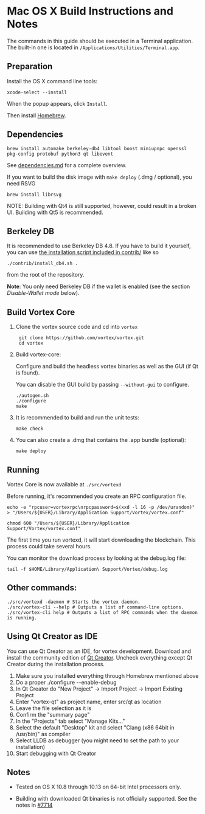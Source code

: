 Mac OS X Build Instructions and Notes
====================================
The commands in this guide should be executed in a Terminal application.
The built-in one is located in `/Applications/Utilities/Terminal.app`.

Preparation
-----------
Install the OS X command line tools:

`xcode-select --install`

When the popup appears, click `Install`.

Then install [Homebrew](https://brew.sh).

Dependencies
----------------------

    brew install automake berkeley-db4 libtool boost miniupnpc openssl pkg-config protobuf python3 qt libevent

See [dependencies.md](dependencies.md) for a complete overview.

If you want to build the disk image with `make deploy` (.dmg / optional), you need RSVG

    brew install librsvg

NOTE: Building with Qt4 is still supported, however, could result in a broken UI. Building with Qt5 is recommended.

Berkeley DB
-----------
It is recommended to use Berkeley DB 4.8. If you have to build it yourself,
you can use [the installation script included in contrib/](/contrib/install_db4.sh)
like so

```shell
./contrib/install_db4.sh .
```

from the root of the repository.

**Note**: You only need Berkeley DB if the wallet is enabled (see the section *Disable-Wallet mode* below).

Build Vortex Core
------------------------

1. Clone the vortex source code and cd into `vortex`

        git clone https://github.com/vortex/vortex.git
        cd vortex

2.  Build vortex-core:

    Configure and build the headless vortex binaries as well as the GUI (if Qt is found).

    You can disable the GUI build by passing `--without-gui` to configure.

        ./autogen.sh
        ./configure
        make

3.  It is recommended to build and run the unit tests:

        make check

4.  You can also create a .dmg that contains the .app bundle (optional):

        make deploy

Running
-------

Vortex Core is now available at `./src/vortexd`

Before running, it's recommended you create an RPC configuration file.

    echo -e "rpcuser=vortexrpc\nrpcpassword=$(xxd -l 16 -p /dev/urandom)" > "/Users/${USER}/Library/Application Support/Vortex/vortex.conf"

    chmod 600 "/Users/${USER}/Library/Application Support/Vortex/vortex.conf"

The first time you run vortexd, it will start downloading the blockchain. This process could take several hours.

You can monitor the download process by looking at the debug.log file:

    tail -f $HOME/Library/Application\ Support/Vortex/debug.log

Other commands:
-------

    ./src/vortexd -daemon # Starts the vortex daemon.
    ./src/vortex-cli --help # Outputs a list of command-line options.
    ./src/vortex-cli help # Outputs a list of RPC commands when the daemon is running.

Using Qt Creator as IDE
------------------------
You can use Qt Creator as an IDE, for vortex development.
Download and install the community edition of [Qt Creator](https://www.qt.io/download/).
Uncheck everything except Qt Creator during the installation process.

1. Make sure you installed everything through Homebrew mentioned above
2. Do a proper ./configure --enable-debug
3. In Qt Creator do "New Project" -> Import Project -> Import Existing Project
4. Enter "vortex-qt" as project name, enter src/qt as location
5. Leave the file selection as it is
6. Confirm the "summary page"
7. In the "Projects" tab select "Manage Kits..."
8. Select the default "Desktop" kit and select "Clang (x86 64bit in /usr/bin)" as compiler
9. Select LLDB as debugger (you might need to set the path to your installation)
10. Start debugging with Qt Creator

Notes
-----

* Tested on OS X 10.8 through 10.13 on 64-bit Intel processors only.

* Building with downloaded Qt binaries is not officially supported. See the notes in [#7714](https://github.com/bitcoin/bitcoin/issues/7714)
